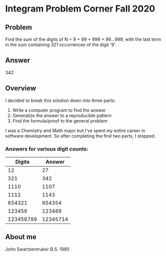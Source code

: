 # Integram Problem Corner Fall 2020
## Problem
Find the sum of the digits of N = 9 + 99 + 999 + 99...999, with the last term in the sum containing 321 occurrences of the digit '9'.
## Answer
342
## Overview
I decided to break this solution down into three parts:
1. Write a computer program to find the answer
2. Generalize the answer to a reproducible pattern
3. Find the formula/proof to the general problem

I was a Chemistry and Math major but I've spent my entire career in software development. 
So after completing the first two parts, I stopped.

### Answers for various digit counts:
| Digits | Answer|
|---|---|
| 12 | 27 |
| 321 | 342 |
| 1110 | 1107 |
| 1112 | 1143 |
| 654321 | 654354 |
| 123456 | 123489 |
| 123456789 | 12345714 |

## About me

John Swartzentruber
B.S. 1985